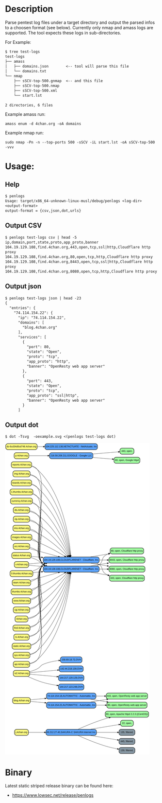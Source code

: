 # Description

Parse pentest log files under a target directory and output the parsed infos to a choosen format (see below).
Currently only nmap and amass logs are supported. The tool expects these logs in sub-directories.

For Example:

```
$ tree test-logs
test-logs
├── amass
│   ├── domains.json        <-- tool will parse this file
│   └── domains.txt
└── nmap
    ├── sSCV-top-500.gnmap  <-- and this file
    ├── sSCV-top-500.nmap
    ├── sSCV-top-500.xml
    └── start.lst

2 directories, 6 files
```

Example amass run:

```
amass enum -d 4chan.org -oA domains
```

Example nmap run:

```
sudo nmap -Pn -n --top-ports 500 -sSCV -iL start.lst -oA sSCV-top-500 -vvv
```


# Usage:

## Help

```
$ penlogs
Usage: target/x86_64-unknown-linux-musl/debug/penlogs <log-dir> <output-format>
output-format = {csv,json,dot,urls}
```

## Output CSV

```
$ penlogs test-logs csv | head -5
ip,domain,port,state,proto,app_proto,banner
104.19.129.108,find.4chan.org,443,open,tcp,ssl|http,Cloudflare http proxy
104.19.129.108,find.4chan.org,80,open,tcp,http,Cloudflare http proxy
104.19.129.108,find.4chan.org,8443,open,tcp,ssl|http,Cloudflare http proxy
104.19.129.108,find.4chan.org,8080,open,tcp,http,Cloudflare http proxy
```

## Output json

```
$ penlogs test-logs json | head -23
{
  "entries": {
    "74.114.154.22": {
      "ip": "74.114.154.22",
      "domains": [
        "blog.4chan.org"
      ],
      "services": [
        {
          "port": 80,
          "state": "Open",
          "proto": "tcp",
          "app_proto": "http",
          "banner": "OpenResty web app server"
        },
        {
          "port": 443,
          "state": "Open",
          "proto": "tcp",
          "app_proto": "ssl|http",
          "banner": "OpenResty web app server"
        }
      ]
```

## Output dot

```
$ dot -Tsvg  -oexample.svg <(penlogs test-logs dot)
```

![dot output as svg](./example.svg)


# Binary

Latest static striped release binary can be found here: 
- https://www.lowsec.net/release/penlogs


